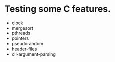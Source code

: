 <h1>Testing some C features.</h1>
<ul>
  <li>clock</li>
  <li>mergesort</li>
  <li>pthreads</li>
  <li>pointers</li>
  <li>pseudorandom</li>
  <li>header-files</li>
  <li>cli-argument-parsing</li>
</ul>
